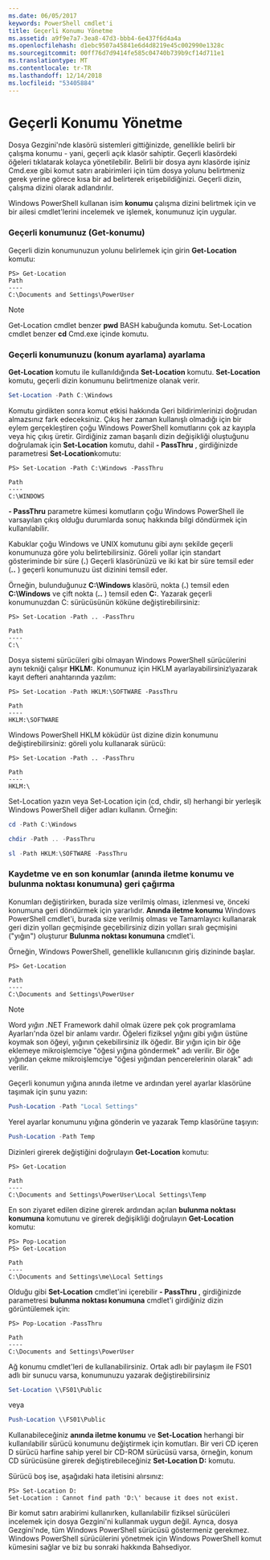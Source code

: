 ```yaml
---
ms.date: 06/05/2017
keywords: PowerShell cmdlet'i
title: Geçerli Konumu Yönetme
ms.assetid: a9f9e7a7-3ea8-47d3-bbb4-6e437f6d4a4a
ms.openlocfilehash: d1ebc9507a45841e6d4d8219e45c002990e1328c
ms.sourcegitcommit: 00ff76d7d9414fe585c04740b739b9cf14d711e1
ms.translationtype: MT
ms.contentlocale: tr-TR
ms.lasthandoff: 12/14/2018
ms.locfileid: "53405884"
---
```

# <a name="managing-current-location"></a>Geçerli Konumu Yönetme

Dosya Gezgini'nde klasörü sistemleri gittiğinizde, genellikle belirli bir çalışma konumu - yani, geçerli açık klasör sahiptir. Geçerli klasördeki öğeleri tıklatarak kolayca yönetilebilir. Belirli bir dosya aynı klasörde işiniz Cmd.exe gibi komut satırı arabirimleri için tüm dosya yolunu belirtmeniz gerek yerine görece kısa bir ad belirterek erişebildiğinizi. Geçerli dizin, çalışma dizini olarak adlandırılır.

Windows PowerShell kullanan isim **konumu** çalışma dizini belirtmek için ve bir ailesi cmdlet'lerini incelemek ve işlemek, konumunuz için uygular.

### <a name="getting-your-current-location-get-location"></a>Geçerli konumunuz (Get-konumu)

Geçerli dizin konumunuzun yolunu belirlemek için girin **Get-Location** komutu:

```
PS> Get-Location
Path
----
C:\Documents and Settings\PowerUser
```

> [!NOTE]
> Get-Location cmdlet benzer **pwd** BASH kabuğunda komutu. Set-Location cmdlet benzer **cd** Cmd.exe içinde komutu.

### <a name="setting-your-current-location-set-location"></a>Geçerli konumunuzu (konum ayarlama) ayarlama

**Get-Location** komutu ile kullanıldığında **Set-Location** komutu. **Set-Location** komutu, geçerli dizin konumunu belirtmenize olanak verir.

```powershell
Set-Location -Path C:\Windows
```

Komutu girdikten sonra komut etkisi hakkında Geri bildirimlerinizi doğrudan almazsınız fark edeceksiniz. Çıkış her zaman kullanışlı olmadığı için bir eylem gerçekleştiren çoğu Windows PowerShell komutlarını çok az kayıpla veya hiç çıkış üretir. Girdiğiniz zaman başarılı dizin değişikliği oluştuğunu doğrulamak için **Set-Location** komutu, dahil **- PassThru** , girdiğinizde parametresi **Set-Location**komutu:

```
PS> Set-Location -Path C:\Windows -PassThru

Path
----
C:\WINDOWS
```

**- PassThru** parametre kümesi komutların çoğu Windows PowerShell ile varsayılan çıkış olduğu durumlarda sonuç hakkında bilgi döndürmek için kullanılabilir.

Kabuklar çoğu Windows ve UNIX komutunu gibi aynı şekilde geçerli konumunuza göre yolu belirtebilirsiniz. Göreli yollar için standart gösteriminde bir süre (**.**) Geçerli klasörünüzü ve iki kat bir süre temsil eder (**..** ) geçerli konumunuzu üst dizinini temsil eder.

Örneğin, bulunduğunuz **C:\\Windows** klasörü, nokta (**.**) temsil eden **C:\\Windows** ve çift nokta (**..** ) temsil eden **C:**. Yazarak geçerli konumunuzdan C: sürücüsünün köküne değiştirebilirsiniz:

```
PS> Set-Location -Path .. -PassThru

Path
----
C:\
```

Dosya sistemi sürücüleri gibi olmayan Windows PowerShell sürücülerini aynı tekniği çalışır **HKLM:**. Konumunuz için HKLM ayarlayabilirsiniz\\yazarak kayıt defteri anahtarında yazılım:

```
PS> Set-Location -Path HKLM:\SOFTWARE -PassThru

Path
----
HKLM:\SOFTWARE
```

Windows PowerShell HKLM köküdür üst dizine dizin konumunu değiştirebilirsiniz: göreli yolu kullanarak sürücü:

```
PS> Set-Location -Path .. -PassThru

Path
----
HKLM:\
```

Set-Location yazın veya Set-Location için (cd, chdir, sl) herhangi bir yerleşik Windows PowerShell diğer adları kullanın. Örneğin:

```powershell
cd -Path C:\Windows
```

```powershell
chdir -Path .. -PassThru
```

```powershell
sl -Path HKLM:\SOFTWARE -PassThru
```

### <a name="saving-and-recalling-recent-locations-push-location-and-pop-location"></a>Kaydetme ve en son konumlar (anında iletme konumu ve bulunma noktası konumuna) geri çağırma

Konumları değiştirirken, burada size verilmiş olması, izlenmesi ve, önceki konumuna geri döndürmek için yararlıdır. **Anında iletme konumu** Windows PowerShell cmdlet'i, burada size verilmiş olması ve Tamamlayıcı kullanarak geri dizin yolları geçmişinde geçebilirsiniz dizin yolları sıralı geçmişini ("yığın") oluşturur  **Bulunma noktası konumuna** cmdlet'i.

Örneğin, Windows PowerShell, genellikle kullanıcının giriş dizininde başlar.

```
PS> Get-Location

Path
----
C:\Documents and Settings\PowerUser
```

> [!NOTE]
> Word *yığın* .NET Framework dahil olmak üzere pek çok programlama Ayarları'nda özel bir anlamı vardır. Öğeleri fiziksel yığını gibi yığın üstüne koymak son öğeyi, yığının çekebilirsiniz ilk öğedir. Bir yığın için bir öğe eklemeye mikroişlemciye "öğesi yığına göndermek" adı verilir. Bir öğe yığından çekme mikroişlemciye "öğesi yığından pencerelerinin olarak" adı verilir.

Geçerli konumun yığına anında iletme ve ardından yerel ayarlar klasörüne taşımak için şunu yazın:

```powershell
Push-Location -Path "Local Settings"
```

Yerel ayarlar konumunu yığına gönderin ve yazarak Temp klasörüne taşıyın:

```powershell
Push-Location -Path Temp
```

Dizinleri girerek değiştiğini doğrulayın **Get-Location** komutu:

```
PS> Get-Location

Path
----
C:\Documents and Settings\PowerUser\Local Settings\Temp
```

En son ziyaret edilen dizine girerek ardından açılan **bulunma noktası konumuna** komutunu ve girerek değişikliği doğrulayın **Get-Location** komutu:

```
PS> Pop-Location
PS> Get-Location

Path
----
C:\Documents and Settings\me\Local Settings
```

Olduğu gibi **Set-Location** cmdlet'ini içerebilir **- PassThru** , girdiğinizde parametresi **bulunma noktası konumuna** cmdlet'i girdiğiniz dizin görüntülemek için:

```
PS> Pop-Location -PassThru

Path
----
C:\Documents and Settings\PowerUser
```

Ağ konumu cmdlet'leri de kullanabilirsiniz. Ortak adlı bir paylaşım ile FS01 adlı bir sunucu varsa, konumunuzu yazarak değiştirebilirsiniz

```powershell
Set-Location \\FS01\Public
```

veya

```powershell
Push-Location \\FS01\Public
```

Kullanabileceğiniz **anında iletme konumu** ve **Set-Location** herhangi bir kullanılabilir sürücü konumunu değiştirmek için komutları. Bir veri CD içeren D sürücü harfine sahip yerel bir CD-ROM sürücüsü varsa, örneğin, konum CD sürücüsüne girerek değiştirebileceğiniz **Set-Location D:** komutu.

Sürücü boş ise, aşağıdaki hata iletisini alırsınız:

```
PS> Set-Location D:
Set-Location : Cannot find path 'D:\' because it does not exist.
```

Bir komut satırı arabirimi kullanırken, kullanılabilir fiziksel sürücüleri incelemek için dosya Gezgini'ni kullanmak uygun değil. Ayrıca, dosya Gezgini'nde, tüm Windows PowerShell sürücüsü göstermeniz gerekmez. Windows PowerShell sürücülerini yönetmek için Windows PowerShell komut kümesini sağlar ve biz bu sonraki hakkında Bahsediyor.
